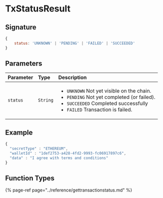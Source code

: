 # TxStatusResult

## Signature

```javascript
{
    status: 'UNKNOWN' | 'PENDING' | 'FAILED' | 'SUCCEEDED'
}
```

## Parameters

<table>
  <thead>
    <tr>
      <th style="text-align:left">Parameter</th>
      <th style="text-align:left">Type</th>
      <th style="text-align:left">Description</th>
    </tr>
  </thead>
  <tbody>
    <tr>
      <td style="text-align:left"><code>status</code>
      </td>
      <td style="text-align:left"><code>String</code>
      </td>
      <td style="text-align:left">
        <ul>
          <li><code>UNKNOWN</code> Not yet visible on the chain.</li>
          <li><code>PENDING</code> Not yet completed (or failed).</li>
          <li><code>SUCCEEDED</code> Completed successfully</li>
          <li><code>FAILED</code> Transaction is failed.</li>
        </ul>
      </td>
    </tr>
  </tbody>
</table>

## Example

```javascript
{
  "secretType" : "ETHEREUM",
  "walletId" : "1def2753-a428-4fd2-9993-fc06917897c6",
  "data" : "I agree with terms and conditions"
}
```

## Function Types

{% page-ref page="../reference/gettransactionstatus.md" %}



